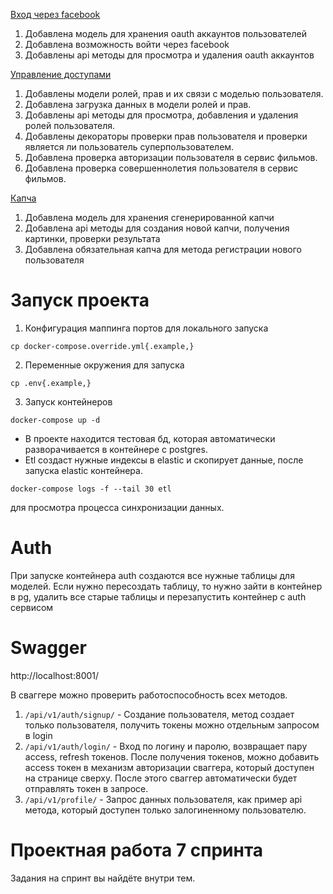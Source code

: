 [Вход через facebook](https://github.com/smdnv/Auth_sprint_2/pull/5)
1. Добавлена модель для хранения oauth аккаунтов пользователей
2. Добавлена возможность войти через facebook
3. Добавлены api методы для просмотра и удаления oauth аккаунтов

[Управление доступами](https://github.com/smdnv/Auth_sprint_2/pull/4)
1. Добавлены модели ролей, прав и их связи с моделью пользователя.
2. Добавлена загрузка данных в модели ролей и прав.
3. Добавлены api методы для просмотра, добавления и удаления ролей пользователя.
4. Добавлены декораторы проверки прав пользователя и проверки является ли пользователь суперпользователем.
5. Добавлена проверка авторизации пользователя в сервис фильмов.
6. Добавлена проверка совершеннолетия пользователя в сервис фильмов.

[Капча](https://github.com/smdnv/Auth_sprint_2/pull/7)
1. Добавлена модель для хранения сгенерированной капчи
2. Добавлена api методы для создания новой капчи, получения картинки, проверки результата
3. Добавлена обязательная капча для метода регистрации нового пользователя

# Запуск проекта
1. Конфигурация маппинга портов для локального запуска
```
cp docker-compose.override.yml{.example,}
```
2. Переменные окружения для запуска
```
cp .env{.example,}
```
3. Запуск контейнеров
```
docker-compose up -d
```

* В проекте находится тестовая бд, которая автоматически разворачивается в контейнере с postgres.
* Etl создаст нужные индексы в elastic и скопирует данные, после запуска elastic контейнера.
```
docker-compose logs -f --tail 30 etl
```
для просмотра процесса синхронизации данных.


# Auth
При запуске контейнера auth создаются все нужные таблицы для моделей. Если нужно пересоздать таблицу, то нужно зайти в контейнер в pg, удалить все старые таблицы и перезапустить контейнер с auth сервисом

# Swagger
http://localhost:8001/

В сваггере можно проверить работоспособность всех методов.
1. `/api/v1/auth/signup/` - Создание пользователя, метод создает только пользователя, получить токены можно отдельным запросом в login
2. `/api/v1/auth/login/` - Вход по логину и паролю, возвращает пару access, refresh токенов. После получения токенов, можно добавить access токен в механизм авторизации сваггера, который доступен на странице сверху. После этого сваггер автоматически будет отправлять токен в запросе.
3. `/api/v1/profile/` - Запрос данных пользователя, как пример api метода, который доступен только залогиненному пользователю.


# Проектная работа 7 спринта

Задания на спринт вы найдёте внутри тем.
